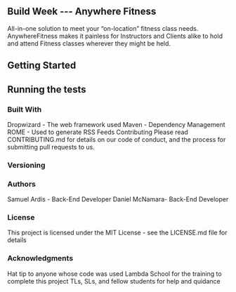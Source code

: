 ## Build Week --- Anywhere Fitness
All-in-one solution to meet your “on-location” fitness class needs. AnywhereFitness makes it painless for Instructors and Clients alike to hold and attend Fitness classes wherever they might be held.

## Getting Started


## Running the tests


### Built With
Dropwizard - The web framework used
Maven - Dependency Management
ROME - Used to generate RSS Feeds
Contributing
Please read CONTRIBUTING.md for details on our code of conduct, and the process for submitting pull requests to us.

### Versioning


### Authors
Samuel Ardis - Back-End Developer
Daniel McNamara- Back-End Developer

### License
This project is licensed under the MIT License - see the LICENSE.md file for details

### Acknowledgments
Hat tip to anyone whose code was used
Lambda School for the training to complete this project
TLs, SLs, and fellow students for help and quidance
